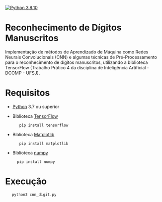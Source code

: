 [![Python 3.8.10](https://img.shields.io/badge/python-3.8.10-blue.svg)](https://www.python.org/downloads/release/python-3810/)

# Reconhecimento de Dígitos Manuscritos
 
 Implementação de métodos de Aprendizado de Máquina como Redes Neurais Convolucionais (CNN) e algumas técnicas de Pré-Processamento para o reconhecimento de dígitos manuscritos, utilizando a biblioteca TensorFlow (Trabalho Prático 4 da disciplina de Inteligência Artificial - DCOMP - UFSJ).
 
# Requisitos

- [Python](https://python.org) 3.7 ou superior 
- Biblioteca [TensorFlow](https://www.tensorflow.org/?hl=pt-br)
 
         pip install tensorflow

- Biblioteca [Matplotlib](https://matplotlib.org/)

         pip install matplotlib
         
 - Biblioteca [numpy](https://numpy.org/)

         pip install numpy
       
# Execução

       python3 cnn_digit.py
      
